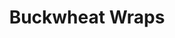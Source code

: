 ---
title: Buckwheat Wraps
metadata:
  servings: '2'
  source: https://www.freee-foods.co.uk/recipes/buckwheat-flat-bread-tortilla-wraps
  title: Buckwheat Wraps
  course: Side
ingredients:
- name: tepid water
  amount: 180 ml
- name: coconut oil
  amount: 4 tsp
- name: buckwheat flour
  amount: 100 g
cookware:
- name: mixing bowl
- name: whisk
- name: frying pan
steps:
- description: Grab a mixing bowl and add in the buckwheat flour, gradually whisk
    in the tepid water to form the mixture for the wrap.
- description: Leave the mixture to stand for 15-20 minutes (although you can cook
    straight away if you're in a rush).
- description: Add a teaspoon of coconut oil to a frying pan on a medium heat. Add
    half the mixture to the pan to cook for 2-3 minutes, until it's firm enough to
    flip.
- description: Flip it over and cook the other side for 1-2 minutes.
- description: Transfer to a plate, and cover with foil if you want to keep it warm.

---